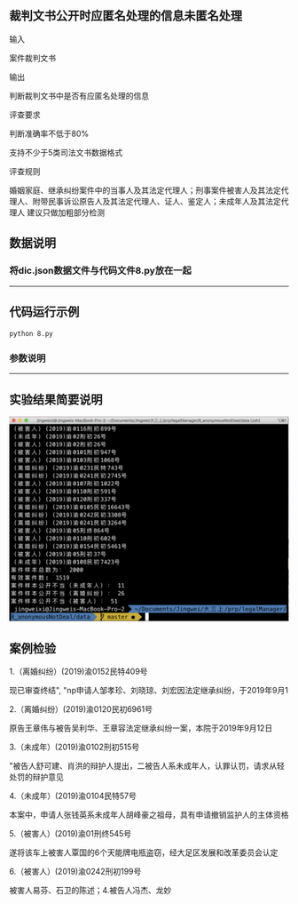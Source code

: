 ## 裁判文书公开时应匿名处理的信息未匿名处理

输入

案件裁判文书

输出

判断裁判文书中是否有应匿名处理的信息

评查要求

判断准确率不低于80%

支持不少于5类司法文书数据格式

评查规则

婚姻家庭、继承纠纷案件中的当事人及其法定代理人；刑事案件被害人及其法定代理人、附带民事诉讼原告人及其法定代理人、证人、鉴定人；未成年人及其法定代理人
建议只做加粗部分检测


## 数据说明
### 将dic.json数据文件与代码文件8.py放在一起

---
## 代码运行示例
```bash
python 8.py
```
### 参数说明

---
## 实验结果简要说明

![image](https://github.com/jingweixi233/legalManager/blob/master/image/dic数据8.png)

## 案例检验

1.（离婚纠纷）(2019)渝0152民特409号

现已审查终结", "np申请人邹孝珍、刘晓琼、刘宏因法定继承纠纷，于2019年9月1

2.（离婚纠纷）(2019)渝0120民初6961号

原告王章伟与被告吴利华、王章容法定继承纠纷一案，本院于2019年9月12日

3.（未成年）(2019)渝0102刑初515号

"被告人舒可建、肖洪的辩护人提出，二被告人系未成年人，认罪认罚，请求从轻处罚的辩护意见

4.（未成年）(2019)渝0104民特57号

本案中，申请人张钱英系未成年人胡峰豪之祖母，具有申请撤销监护人的主体资格

5.（被害人）(2019)渝01刑终545号

遂将该车上被害人覃国的6个天能牌电瓶盗窃，经大足区发展和改革委员会认定

6.（被害人）(2019)渝0242刑初199号

被害人易芬、石卫的陈述；4.被告人冯杰、龙妙
